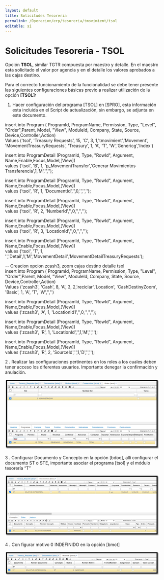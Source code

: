 ```yaml
---
layout: default
title: Solicitudes Tesoreria
permalink: /Operacion/erp/tesoreria/tmovimient/tsol
editable: si
---
```


# Solicitudes Tesoreria - TSOL  

Opción **TSOL**, similar TGTR compuesta por maestro y detalle. En el maestro esta solicitado el valor por agencia y en el detalle los valores aprobados a las cajas destino.  

Para el correcto funcionamiento de la funcionalidad se debe tener presente las siguientes configuraciones básicas previo a realizar utilización de la opción **[TSOL]:**  

1.	Hacer configuración del programa [TSOL] en [SPRO], esta información esta incluida en el Script de actualización, sin embargo, se adjunta en este documento.  

insert into Program ( ProgramId, ProgramName, Permission, Type, "Level", "Order",Parent, Model, "View", ModuleId, Company, State, Source, Device,Controller,Action)  
Values ('tsol', 'Treasury Requests', 15, 'C', 3, 1,'tmovimient','Movement', 'MovementTreasuryRequests', 'Treasury', 1, 'A', 'T', 'W','Genericg','Index')  

insert into ProgramDetail (ProgramId, Type, "RowId", Argument, Name,Enable,Focus,Model,[View])  
values ('tsol', 'B', 1, 'p_MovementTransfer','Generar Movimientos Transferencia',1,'M','','');  

insert into ProgramDetail (ProgramId, Type, "RowId", Argument, Name,Enable,Focus,Model,[View])  
values ('tsol', 'R', 1, 'DocumentId','',0,'','','');  

insert into ProgramDetail (ProgramId, Type, "RowId", Argument, Name,Enable,Focus,Model,[View])  
values ('tsol', 'R', 2, 'NumberId','',0,'','','');  

insert into ProgramDetail (ProgramId, Type, "RowId", Argument, Name,Enable,Focus,Model,[View])  
values ('tsol', 'R', 3, 'LocationId','',0,'','','');  

insert into ProgramDetail (ProgramId, Type, "RowId", Argument, Name,Enable,Focus,Model,[View])  
values ('tsol', 'T', 1, '','Detail',1,'M','MovementDetail','MovementDetailTreasuryRequests');  

-- Creacion opcion zcash3, zoom cajas destino detalle tsol   
insert into Program ( ProgramId, ProgramName, Permission, Type, "Level", "Order",Parent, Model, "View", ModuleId,       Company, State, Source, Device,Controller,Action)  
Values ('zcash3', 'Cash', 8, 'A', 3, 2,'reciclar','Location', 'CashDestinyZoom', 'Basic', 1, 'A', 'T', 'W','','')  

insert into ProgramDetail (ProgramId, Type, "RowId", Argument, Name,Enable,Focus,Model,[View])  
values ('zcash3', 'A', 1, 'LocationId1','',0,'','','');  

insert into ProgramDetail (ProgramId, Type, "RowId", Argument, Name,Enable,Focus,Model,[View])  
values ('zcash3', 'R', 1, 'LocationId','',1,'M','','');  

insert into ProgramDetail (ProgramId, Type, "RowId", Argument, Name,Enable,Focus,Model,[View])  
values ('zcash3', 'R', 2, 'SourceId','',1,'D','','');  

2 . Realizar las configuraciones pertinentes en los roles a los cuales deben tener acceso los diferentes usuarios.  Importante denegar la confirmación y anulación.  

![](srol1.png)  

3 .  Configurar Documento y Concepto en la opción [bdoc], allí configurar el documento ST o STE, importante asociar el programa [tsol] y el módulo tesorería “T”  

![](bdoc1.png)  

4 .	Con figurar motivo 0 INDEFINIDO  en la opción [bmot]  

![](bmot1.png)  











































